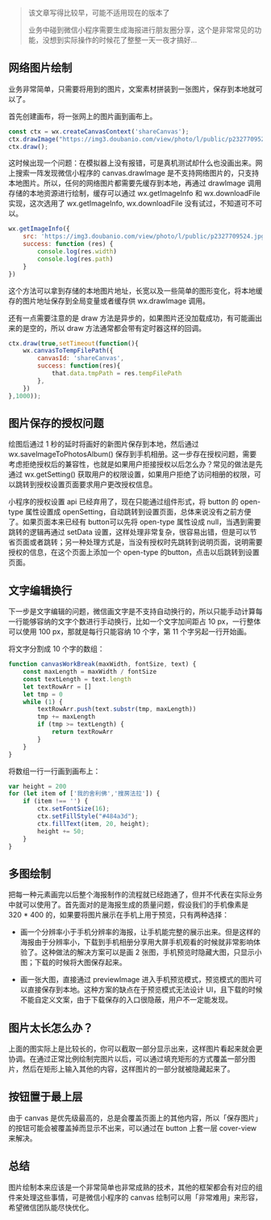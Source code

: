 > 该文章写得比较早，可能不适用现在的版本了
>
> 业务中碰到微信小程序需要生成海报进行朋友圈分享，这个是非常常见的功能，没想到实际操作的时候花了整整一天一夜才搞好...

## 网络图片绘制

业务非常简单，只需要将用到的图片，文案素材拼装到一张图片，保存到本地就可以了。

首先创建画布，将一张网上的图片画到画布上。

```js
const ctx = wx.createCanvasContext('shareCanvas');
ctx.drawImage("https://img3.doubanio.com/view/photo/l/public/p2327709524.jpg", 0, 0, 300, 400);
ctx.draw();
```

这时候出现一个问题：在模拟器上没有报错，可是真机测试却什么也没画出来。网上搜索一阵发现微信小程序的 canvas.drawImage 是不支持网络图片的，只支持本地图片。所以，任何的网络图片都需要先缓存到本地，再通过 drawImage 调用存储的本地资源进行绘制，缓存可以通过 wx.getImageInfo 和 wx.downloadFile 实现，这次选用了 wx.getImageInfo, wx.downloadFile 没有试过，不知道可不可以。

```js
wx.getImageInfo({
    src: 'https://img3.doubanio.com/view/photo/l/public/p2327709524.jpg',
    success: function (res) {
        console.log(res.width)
        console.log(res.path)
    }
})
```

这个方法可以拿到存储的本地图片地址，长宽以及一些简单的图形变化，将本地缓存的图片地址保存到全局变量或者缓存供 wx.drawImage 调用。

还有一点需要注意的是 draw 方法是异步的，如果图片还没加载成功，有可能画出来的是空的，所以 draw 方法通常都会带有定时器这样的回调。

```js
ctx.draw(true,setTimeout(function(){
    wx.canvasToTempFilePath({
        canvasId: 'shareCanvas',
        success: function(res){
            that.data.tmpPath = res.tempFilePath
        },
    })
},1000));
```

## 图片保存的授权问题

绘图后通过 1 秒的延时将画好的新图片保存到本地，然后通过 wx.saveImageToPhotosAlbum() 保存到手机相册。这一步存在授权问题，需要考虑拒绝授权后的兼容性，也就是如果用户拒接授权以后怎么办？常见的做法是先通过 wx.getSetting() 获取用户的权限设置，如果用户拒绝了访问相册的权限，可以跳转到授权设置页面要求用户更改授权信息。

小程序的授权设置 api 已经弃用了，现在只能通过组件形式，将 button 的 open-type 属性设置成 openSetting，自动跳转到设置页面，总体来说没有之前方便了。如果页面本来已经有 button可以先将 open-type 属性设成 null，当遇到需要跳转的逻辑再通过 setData 设置，这样处理非常复杂，很容易出错，但是可以节省页面或者跳转；另一种处理方式是，当没有授权时先跳转到说明页面，说明需要授权的信息，在这个页面上添加一个 open-type 的button，点击以后跳转到设置页面。

## 文字编辑换行

下一步是文字编辑的问题，微信画文字是不支持自动换行的，所以只能手动计算每一行能够容纳的文字个数进行手动换行，比如一个文字加间距占 10 px，一行整体可以使用 100 px，那就是每行只能容纳 10 个字，第 11 个字另起一行开始画。

将文字分割成 10 个字的数组：

```js
function canvasWorkBreak(maxWidth, fontSize, text) {
    const maxLength = maxWidth / fontSize
    const textLength = text.length
    let textRowArr = []
    let tmp = 0
    while (1) {
        textRowArr.push(text.substr(tmp, maxLength))
        tmp += maxLength
        if (tmp >= textLength) {
            return textRowArr
        }
    }
}
```

将数组一行一行画到画布上：

```js
var height = 200
for (let item of ['我的舍利佛','搜房法拉']) {
    if (item !== '') {
        ctx.setFontSize(16);
        ctx.setFillStyle("#484a3d");
        ctx.fillText(item, 20, height);
        height += 50;
    }
}
```

## 多图绘制

把每一种元素画完以后整个海报制作的流程就已经跑通了，但并不代表在实际业务中就可以使用了。首先面对的是海报生成的质量问题，假设我们的手机像素是 320 * 400 的，如果要将图片展示在手机上用于预览，只有两种选择：

- 画一个分辨率小于手机分辨率的海报，让手机能完整的展示出来。但是这样的海报由于分辨率小，下载到手机相册分享用大屏手机观看的时候就非常影响体验了。这种做法的解决方案可以是画 2 张图，手机预览时隐藏大图，只显示小图；下载的时候将大图保存起来。

- 画一张大图，直接通过 previewImage 进入手机预览模式，预览模式的图片可以直接保存到本地。这种方案的缺点在于预览模式无法设计 UI，且下载的时候不能自定义文案，由于下载保存的入口很隐蔽，用户不一定能发现。

## 图片太长怎么办？

上面的图实际上是比较长的，你可以截取一部分显示出来，这样图片看起来就会更协调。在通过正常比例绘制完图片以后，可以通过填充矩形的方式覆盖一部分图片，然后在矩形上输入其他的内容，这样图片的一部分就被隐藏起来了。

## 按钮置于最上层

由于 canvas 是优先级最高的，总是会覆盖页面上的其他内容，所以「保存图片」的按钮可能会被覆盖掉而显示不出来，可以通过在 button 上套一层 cover-view 来解决。

## 总结

图片绘制本来应该是一个非常简单也非常成熟的技术，其他的框架都会有对应的组件来处理这些事情，可是微信小程序的 canvas 绘制可以用「非常难用」来形容，希望微信团队能尽快优化。
